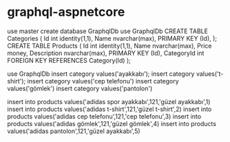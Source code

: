 # graphql-aspnetcore

use master
create database GraphqlDb
use GraphqlDb
CREATE TABLE Categories (
   Id int identity(1,1),
   Name nvarchar(max),
 PRIMARY KEY (Id),
);
CREATE TABLE Products (
    Id int identity(1,1),
    Name nvarchar(max),
	Price money,
    Description nvarchar(max),
 PRIMARY KEY (Id),
    CategoryId int FOREIGN KEY REFERENCES Category(Id)
);

use GraphqlDb
insert category values('ayakkabı');
insert category values('t-shirt');
insert category values('cep telefonu')
insert category values('gömlek')
insert category values('pantolon')

insert into products values('adidas spor ayakkabı',121,'güzel ayakkabı',1)
insert into products values('adidas t-shirt',121,'güzel t-shirt',2)
insert into products values('adidas cep telefonu',121,'cep telefonu',3)
insert into products values('adidas gömlek',121,'güzel gömlek',4)
insert into products values('adidas pantolon',121,'güzel ayakkabı',5)



